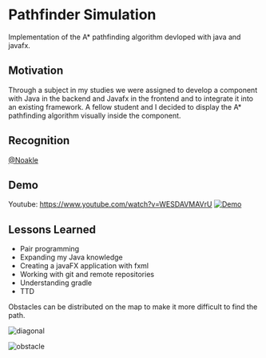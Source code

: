 # Pathfinder Simulation

Implementation of the A* pathfinding algorithm devloped with java and javafx. 

## Motivation

Through a subject in my studies we were assigned to develop a component with Java in the backend and Javafx in the frontend and to integrate it into an existing framework. A fellow student and I decided to display the A* pathfinding algorithm visually inside the component.

## Recognition

[@Noakle](https://github.com/Noakle)

## Demo

Youtube: https://www.youtube.com/watch?v=WESDAVMAVrU
[![Demo](https://raw.githubusercontent.com/Monogenesis/Pathfinder-Simulation/main/screenshots/video_demo.png)](https://youtu.be/WESDAVMAVrU)

## Lessons Learned
<ul>
<li>Pair programming</li>
<li>Expanding my Java knowledge</li>
<li>Creating a javaFX application with fxml</li>
<li>Working with git and remote repositories</li>
<li>Understanding gradle</li>
<li>TTD</li>
</ul>


<p>Obstacles can be distributed on the map to make it more difficult to find the path.</p>


![diagonal](https://raw.githubusercontent.com/Monogenesis/Pathfinder-Simulation/main/screenshots/pathfindingMapDiagonal.png)


![obstacle](https://raw.githubusercontent.com/Monogenesis/Pathfinder-Simulation/main/screenshots/differentObstacles.png)
